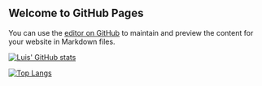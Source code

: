 ## Welcome to GitHub Pages

You can use the [editor on GitHub](https://github.com/luigiquiros/Test1/edit/gh-pages/index.md) to maintain and preview the content for your website in Markdown files.



[![Luis' GitHub stats](https://github-readme-stats.vercel.app/api?username=luigiquiros&show_icons=true&theme=dark)](https://github.com/luigiquiros/github-readme-stats)

[![Top Langs](https://github-readme-stats.vercel.app/api/top-langs/?username=luigiquiros)](https://github.com/luigiquiros/github-readme-stats)
